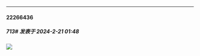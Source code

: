 ﻿
*****

####  22266436  
##### 713#       发表于 2024-2-21 01:48

<img src="https://i.miji.bid/2024/02/21/11ba0153b77674ab8194327def964590.jpeg" referrerpolicy="no-referrer">

